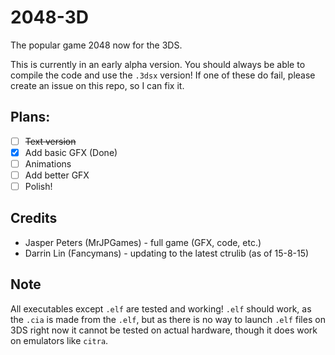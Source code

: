 # 2048-3D
The popular game 2048 now for the 3DS.

This is currently in an early alpha version. You should always be able to compile the code and use the `.3dsx` version! If one of these do fail, please create an issue on this repo, so I can fix it.

## Plans:
* [ ] ~~Text version~~
* [x] Add basic GFX (Done)
* [ ] Animations
* [ ] Add better GFX
* [ ] Polish!

## Credits
* Jasper Peters (MrJPGames) - full game (GFX, code, etc.)
* Darrin Lin (Fancymans) - updating to the latest ctrulib (as of 15-8-15)

## Note
All executables except `.elf` are tested and working! `.elf` should work, as the `.cia` is made from the `.elf`, but as there is no way to launch `.elf` files on 3DS right now it cannot be tested on actual hardware, though it does work on emulators like `citra`.
